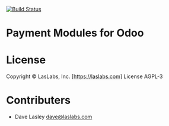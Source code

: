 [![Build Status](https://travis-ci.org/laslabs/odoo-payment.svg?branch=master)](https://travis-ci.org/laslabs/odoo-payment)
 
# Payment Modules for Odoo

# License

Copyright © LasLabs, Inc. [https://laslabs.com]
License AGPL-3

# Contributers

* Dave Lasley <dave@laslabs.com>
